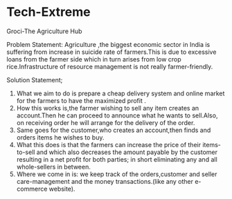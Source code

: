 # Tech-Extreme
Groci-The Agriculture Hub

Problem Statement: Agriculture ,the biggest economic sector in India is suffering from increase in suicide rate of farmers.This is due to excessive loans from the farmer side which in turn arises from low crop rice.Infrastructure of resource management is not really farmer-friendly.

Solution Statement\;
1. What we aim to do is prepare a cheap delivery system and online market for the farmers to have the maximized profit .
2. How this works is,the farmer wishing to sell any item creates an account.Then he can proceed to announce what he wants to sell.Also, on receiving order he will arrange for the delivery of the order.
3. Same goes for the customer,who creates an account,then finds and orders items he wishes to buy.
4. What this does is that the farmers can increase the price of their items-to-sell and which also decreases the amount payable by the customer resulting in a net profit for both parties; in short eliminating any and all whole-sellers in between.
5. Where we come in is: we keep track of the orders,customer and seller care-management and the money transactions.(like any other e-commerce website).
